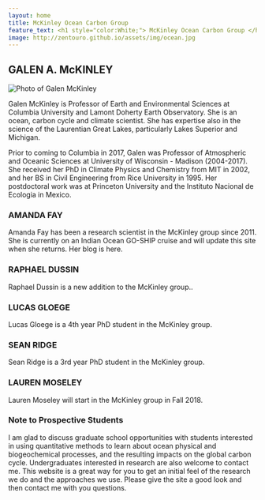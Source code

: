 ```yaml
---
layout: home
title: McKinley Ocean Carbon Group
feature_text: <h1 style="color:White;"> McKinley Ocean Carbon Group </h1>
image: http://zentouro.github.io/assets/img/ocean.jpg
---
```


## GALEN A. McKINLEY 

![Photo of Galen McKinley]({{site.baseurl}}/assets/img/headshot.jpg)  

Galen McKinley is Professor of Earth and Environmental Sciences at Columbia University and Lamont Doherty Earth Observatory. She is an ocean, carbon cycle and climate scientist.  She has expertise also in the science of the Laurentian Great Lakes, particularly Lakes Superior and Michigan. 

Prior to coming to Columbia in 2017, Galen was Professor of Atmospheric and Oceanic Sciences at University of Wisconsin - Madison (2004-2017). She received her PhD in Climate Physics and Chemistry from MIT in 2002, and her BS in Civil Engineering from Rice University in 1995. Her postdoctoral work was at Princeton University and the Instituto Nacional de Ecologia in Mexico. 

### AMANDA FAY

Amanda Fay has been a research scientist in the McKinley group since 2011. She is currently on an Indian Ocean GO-SHIP cruise and will update this site when she returns. Her blog is here. 

### RAPHAEL DUSSIN

Raphael Dussin is a new addition to the McKinley group..

### LUCAS GLOEGE

Lucas Gloege is a 4th year PhD student in the McKinley group. 

### SEAN RIDGE

Sean Ridge is a 3rd year PhD student in the McKinley group. 

### LAUREN MOSELEY 

Lauren Moseley will start in the McKinley group in Fall 2018. 

### Note to Prospective Students

I am glad to discuss graduate school opportunities with students interested in using quantitative methods to learn about ocean physical and biogeochemical processes, and the resulting impacts on the global carbon cycle. Undergraduates interested in research are also welcome to contact me. This website is a great way for you to get an initial feel of the research we do and the approaches we use. Please give the site a good look and then contact me with you questions.


